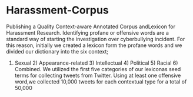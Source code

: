 # Harassment-Corpus
Publishing a Quality Context-aware Annotated Corpus andLexicon for Harassment Research.
Identifying profane or offensive words are a standard way of starting the investigation over cyberbullying incident. 
For this reason, initially we created a lexicon form the profane words and we divided our dictionary into the six context;
1) Sexual 2) Appearance-related 3) Intellectual 4) Political 5) Racial 6) Combined.
We utilized the first five categories of our lexiconas seed terms for collecting tweets from Twitter. Using at least one offensive word,we collected 10,000 tweets for each contextual type for a total of 50,000
